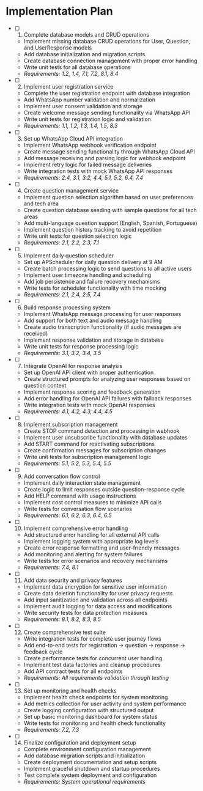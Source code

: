 # Implementation Plan

- [ ] 1. Complete database models and CRUD operations

  - Implement missing database CRUD operations for User, Question, and UserResponse models
  - Add database initialization and migration scripts
  - Create database connection management with proper error handling
  - Write unit tests for all database operations
  - _Requirements: 1.2, 1.4, 7.1, 7.2, 8.1, 8.4_

- [ ] 2. Implement user registration service

  - Complete the user registration endpoint with database integration
  - Add WhatsApp number validation and normalization
  - Implement user consent validation and storage
  - Create welcome message sending functionality via WhatsApp API
  - Write unit tests for registration logic and validation
  - _Requirements: 1.1, 1.2, 1.3, 1.4, 1.5, 8.3_

- [ ] 3. Set up WhatsApp Cloud API integration

  - Implement WhatsApp webhook verification endpoint
  - Create message sending functionality through WhatsApp Cloud API
  - Add message receiving and parsing logic for webhook endpoint
  - Implement retry logic for failed message deliveries
  - Write integration tests with mock WhatsApp API responses
  - _Requirements: 2.4, 3.1, 3.2, 4.4, 5.1, 5.2, 6.4, 7.4_

- [ ] 4. Create question management service

  - Implement question selection algorithm based on user preferences and tech area
  - Create question database seeding with sample questions for all tech areas
  - Add multi-language question support (English, Spanish, Portuguese)
  - Implement question history tracking to avoid repetition
  - Write unit tests for question selection logic
  - _Requirements: 2.1, 2.2, 2.3, 7.1_

- [ ] 5. Implement daily question scheduler

  - Set up APScheduler for daily question delivery at 9 AM
  - Create batch processing logic to send questions to all active users
  - Implement user timezone handling and scheduling
  - Add job persistence and failure recovery mechanisms
  - Write tests for scheduler functionality with time mocking
  - _Requirements: 2.1, 2.4, 2.5, 7.4_

- [ ] 6. Build response processing system

  - Implement WhatsApp message processing for user responses
  - Add support for both text and audio message handling
  - Create audio transcription functionality (if audio messages are received)
  - Implement response validation and storage in database
  - Write unit tests for response processing logic
  - _Requirements: 3.1, 3.2, 3.4, 3.5_

- [ ] 7. Integrate OpenAI for response analysis

  - Set up OpenAI API client with proper authentication
  - Create structured prompts for analyzing user responses based on question context
  - Implement response scoring and feedback generation
  - Add error handling for OpenAI API failures with fallback responses
  - Write integration tests with mock OpenAI responses
  - _Requirements: 4.1, 4.2, 4.3, 4.4, 4.5_

- [ ] 8. Implement subscription management

  - Create STOP command detection and processing in webhook
  - Implement user unsubscribe functionality with database updates
  - Add START command for reactivating subscriptions
  - Create confirmation messages for subscription changes
  - Write unit tests for subscription management logic
  - _Requirements: 5.1, 5.2, 5.3, 5.4, 5.5_

- [ ] 9. Add conversation flow control

  - Implement daily interaction state management
  - Create logic to limit responses outside question-response cycle
  - Add HELP command with usage instructions
  - Implement cost control measures to minimize API calls
  - Write tests for conversation flow scenarios
  - _Requirements: 6.1, 6.2, 6.3, 6.4, 6.5_

- [ ] 10. Implement comprehensive error handling

  - Add structured error handling for all external API calls
  - Implement logging system with appropriate log levels
  - Create error response formatting and user-friendly messages
  - Add monitoring and alerting for system failures
  - Write tests for error scenarios and recovery mechanisms
  - _Requirements: 7.4, 8.1_

- [ ] 11. Add data security and privacy features

  - Implement data encryption for sensitive user information
  - Create data deletion functionality for user privacy requests
  - Add input sanitization and validation across all endpoints
  - Implement audit logging for data access and modifications
  - Write security tests for data protection measures
  - _Requirements: 8.1, 8.2, 8.3, 8.5_

- [ ] 12. Create comprehensive test suite

  - Write integration tests for complete user journey flows
  - Add end-to-end tests for registration → question → response → feedback cycle
  - Create performance tests for concurrent user handling
  - Implement test data factories and cleanup procedures
  - Add API contract tests for all endpoints
  - _Requirements: All requirements validation through testing_

- [ ] 13. Set up monitoring and health checks

  - Implement health check endpoints for system monitoring
  - Add metrics collection for user activity and system performance
  - Create logging configuration with structured output
  - Set up basic monitoring dashboard for system status
  - Write tests for monitoring and health check functionality
  - _Requirements: 7.2, 7.3_

- [ ] 14. Finalize configuration and deployment setup
  - Complete environment configuration management
  - Add database migration scripts and initialization
  - Create deployment documentation and setup scripts
  - Implement graceful shutdown and startup procedures
  - Test complete system deployment and configuration
  - _Requirements: System operational requirements_
